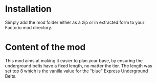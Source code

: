 # Installation

Simply add the mod folder either as a zip or in extracted form to your Factorio mod directory.

# Content of the mod

This mod aims at making it easier to plan your base, by ensuring the underground belts have a fixed length, no matter the tier. The length was set top 8 which is the vanilla value for the "blue" Express Underground Belts.

